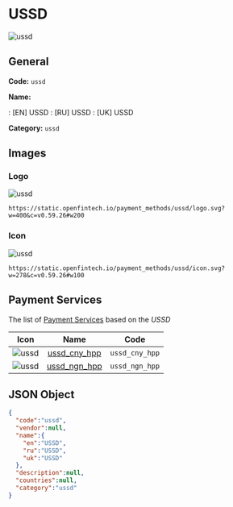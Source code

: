 
# USSD 
![ussd](https://static.openfintech.io/payment_methods/ussd/logo.svg?w=400&c=v0.59.26#w200)  

## General 
**Code:** `ussd` 
 
**Name:** 
 
:	[EN] USSD 
:	[RU] USSD 
:	[UK] USSD 
 
**Category:** `ussd` 
 

## Images 

### Logo 
![ussd](https://static.openfintech.io/payment_methods/ussd/logo.svg?w=400&c=v0.59.26#w200)  

```
https://static.openfintech.io/payment_methods/ussd/logo.svg?w=400&c=v0.59.26#w200
```  

### Icon 
![ussd](https://static.openfintech.io/payment_methods/ussd/icon.svg?w=278&c=v0.59.26#w100)  

```
https://static.openfintech.io/payment_methods/ussd/icon.svg?w=278&c=v0.59.26#w100
```  

## Payment Services 
 
The list of [Payment Services](/payment-services/) based on the _USSD_ 

|Icon|Name|Code| 
|:---:|:---:|:---:| 
|![ussd](https://static.openfintech.io/payment_methods/ussd/icon.svg?w=278&c=v0.59.26#w100) |[ussd_cny_hpp](/payment-services/ussd_cny_hpp/)|`ussd_cny_hpp`| 
|![ussd](https://static.openfintech.io/payment_methods/ussd/icon.svg?w=278&c=v0.59.26#w100) |[ussd_ngn_hpp](/payment-services/ussd_ngn_hpp/)|`ussd_ngn_hpp`| 
 

## JSON Object 

```json
{
  "code":"ussd",
  "vendor":null,
  "name":{
    "en":"USSD",
    "ru":"USSD",
    "uk":"USSD"
  },
  "description":null,
  "countries":null,
  "category":"ussd"
}
```  
